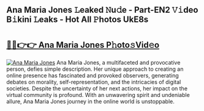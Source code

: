 ## Ana Maria Jones 𝙻eaked 𝙽u𝚍e - Part-EN2 𝚅𝚒deo B𝚒kini 𝙻eaks - Hot All 𝙿hotos UkE8s

# <h2><a href="http://ld4y0d.urlbe.top/?page=Ana+Maria+Jones">🔗🔗👉👉 Ana Maria Jones P𝚑oto𝚜Vid𝚎o</a></h2>

[![Ana Maria Jones](https://i.imgur.com/eBuTRDB.gif)](http://ld4y0d.urlbe.top/?page=Ana+Maria+Jones)
Ana Maria Jones, a multifaceted and provocative person, defies simple description. Her unique approach to creating an online presence has fascinated and provoked observers, generating debates on morality, self-representation, and the intricacies of digital societies. Despite the uncertainty of her next actions, her impact on the virtual community is profound. With an unwavering spirit and undeniable allure, Ana Maria Jones journey in the online world is unstoppable.
